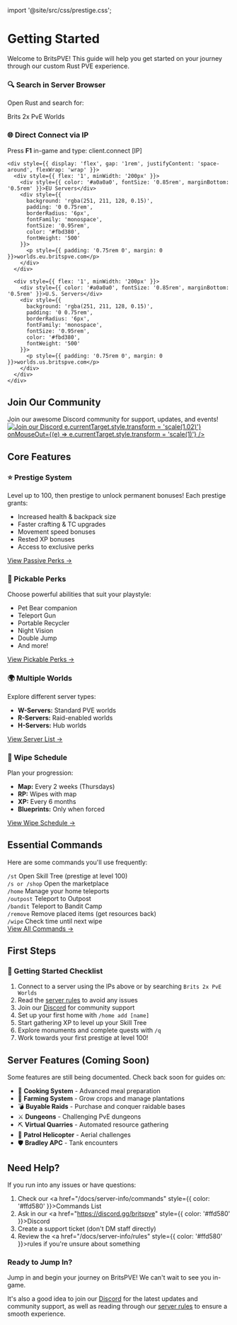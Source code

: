import '@site/src/css/prestige.css';

# Getting Started

Welcome to BritsPVE! This guide will help you get started on your journey through our custom Rust PVE experience.

<div style={{ marginBottom: '2rem' }}>
  <div style={{
    background: 'rgba(20, 20, 20, 0.4)',
    border: '1px solid rgba(80, 80, 80, 0.3)',
    borderRadius: '8px',
    padding: '1.5rem',
    marginBottom: '1rem'
  }}>
    <h3 style={{ color: '#ffd580', fontSize: '1.1rem', margin: '0 0 1rem 0' }}>🔍 Search in Server Browser</h3>
    <p style={{ color: '#d4d4d4', margin: '0 0 0.75rem 0' }}>
      Open Rust and search for:
    </p>
    <div style={{ textAlign: 'center' }}>
      <div style={{ 
        background: 'rgba(251, 211, 128, 0.15)', 
        padding: '0 1.5rem', 
        borderRadius: '6px',
        fontSize: '1.1rem',
        color: '#fbd380',
        fontWeight: 'bold' 
        }}>
        <p style={{ padding: '0.75rem 0', margin: 0 }}>Brits 2x PvE Worlds</p>
      </div>
    </div>
  </div>

  <div style={{
    background: 'rgba(20, 20, 20, 0.4)',
    border: '1px solid rgba(80, 80, 80, 0.3)',
    borderRadius: '8px',
    padding: '1.5rem'
  }}>
    <h3 style={{ color: '#ffd580', fontSize: '1.1rem', margin: '0 0 1rem 0' }}>🌐 Direct Connect via IP</h3>
    <p style={{ color: '#d4d4d4', margin: '0 0 1rem 0' }}>
      Press <strong style={{ color: '#ffd580' }}>F1</strong> in-game and type: <span style={{ background: 'rgba(255, 255, 255, 0.1)', padding: '0.2rem 0.4rem', borderRadius: '4px', color: '#fbd380', fontFamily: 'monospace' }}>client.connect [IP]</span>
    </p>
    
    <div style={{ display: 'flex', gap: '1rem', justifyContent: 'space-around', flexWrap: 'wrap' }}>
      <div style={{ flex: '1', minWidth: '200px' }}>
        <div style={{ color: '#a0a0a0', fontSize: '0.85rem', marginBottom: '0.5rem' }}>EU Servers</div>
        <div style={{ 
          background: 'rgba(251, 211, 128, 0.15)', 
          padding: '0 0.75rem', 
          borderRadius: '6px',
          fontFamily: 'monospace',
          fontSize: '0.95rem',
          color: '#fbd380',
          fontWeight: '500'
        }}>
          <p style={{ padding: '0.75rem 0', margin: 0 }}>worlds.eu.britspve.com</p>
        </div>
      </div>
      
      <div style={{ flex: '1', minWidth: '200px' }}>
        <div style={{ color: '#a0a0a0', fontSize: '0.85rem', marginBottom: '0.5rem' }}>U.S. Servers</div>
        <div style={{ 
          background: 'rgba(251, 211, 128, 0.15)', 
          padding: '0 0.75rem', 
          borderRadius: '6px',
          fontFamily: 'monospace',
          fontSize: '0.95rem',
          color: '#fbd380',
          fontWeight: '500'
        }}>
          <p style={{ padding: '0.75rem 0', margin: 0 }}>worlds.us.britspve.com</p>
        </div>
      </div>
    </div>
  </div>
</div>

## Join Our Community

<div style={{ marginBottom: '2rem' }}>
  Join our awesome Discord community for support, updates, and events!
  <a href="https://discord.gg/britspve" target="_blank" rel="noopener noreferrer">
    <img 
      src="https://discord.com/api/guilds/1222282816918786150/widget.png?style=banner2" 
      alt="Join our Discord"
      style={{ 
        maxWidth: '100%', 
        height: 'auto',
        borderRadius: '12px',
        boxShadow: '0 4px 12px rgba(0, 0, 0, 0.3)',
        transition: 'transform 0.2s ease',
        cursor: 'pointer'
      }}
      onMouseOver={(e) => e.currentTarget.style.transform = 'scale(1.02)'}
      onMouseOut={(e) => e.currentTarget.style.transform = 'scale(1)'}
    />
  </a>
</div>

## Core Features

<div className="prestige-grid" style={{ marginBottom: '2rem' }}>
  <div className="prestige-card">
    <h3>⭐ Prestige System</h3>
    <p>Level up to 100, then prestige to unlock permanent bonuses! Each prestige grants:</p>
    <ul style={{ fontSize: '0.9rem', color: '#d4d4d4' }}>
      <li>Increased health & backpack size</li>
      <li>Faster crafting & TC upgrades</li>
      <li>Movement speed bonuses</li>
      <li>Rested XP bonuses</li>
      <li>Access to exclusive perks</li>
    </ul>
    <div style={{ marginTop: '1rem' }}>
      <a href="/docs/progression/passive-perks" style={{ color: '#ffd580', textDecoration: 'none' }}>View Passive Perks →</a>
    </div>
  </div>

  <div className="prestige-card">
    <h3>🎯 Pickable Perks</h3>
    <p>Choose powerful abilities that suit your playstyle:</p>
    <ul style={{ fontSize: '0.9rem', color: '#d4d4d4' }}>
      <li>Pet Bear companion</li>
      <li>Teleport Gun</li>
      <li>Portable Recycler</li>
      <li>Night Vision</li>
      <li>Double Jump</li>
      <li>And more!</li>
    </ul>
    <div style={{ marginTop: '1rem' }}>
      <a href="/docs/progression/pickable-perks" style={{ color: '#ffd580', textDecoration: 'none' }}>View Pickable Perks →</a>
    </div>
  </div>

  <div className="prestige-card">
    <h3>🌍 Multiple Worlds</h3>
    <p>Explore different server types:</p>
    <ul style={{ fontSize: '0.9rem', color: '#d4d4d4' }}>
      <li><strong>W-Servers:</strong> Standard PVE worlds</li>
      <li><strong>R-Servers:</strong> Raid-enabled worlds</li>
      <li><strong>H-Servers:</strong> Hub worlds</li>
    </ul>
    <div style={{ marginTop: '1rem' }}>
      <a href="/docs/server-info/connection" style={{ color: '#ffd580', textDecoration: 'none' }}>View Server List →</a>
    </div>
  </div>

  <div className="prestige-card">
    <h3>🔄 Wipe Schedule</h3>
    <p>Plan your progression:</p>
    <ul style={{ fontSize: '0.9rem', color: '#d4d4d4' }}>
      <li><strong>Map:</strong> Every 2 weeks (Thursdays)</li>
      <li><strong>RP:</strong> Wipes with map</li>
      <li><strong>XP:</strong> Every 6 months</li>
      <li><strong>Blueprints:</strong> Only when forced</li>
    </ul>
    <div style={{ marginTop: '1rem' }}>
      <a href="/docs/server-info/wipe-info" style={{ color: '#ffd580', textDecoration: 'none' }}>View Wipe Schedule →</a>
    </div>
  </div>
</div>

## Essential Commands

Here are some commands you'll use frequently:

<div style={{ 
  background: 'rgba(20, 20, 20, 0.3)',
  border: '1px solid rgba(80, 80, 80, 0.2)',
  borderRadius: '8px',
  padding: '1.5rem',
  marginBottom: '2rem'
}}>
  <div style={{ display: 'grid', gap: '0.75rem' }}>
    <div style={{ display: 'flex', gap: '1rem', paddingLeft: '0.5rem' }}>
      <code style={{ color: '#fbd380', minWidth: '140px' }}>/st</code>
      <span style={{ color: '#a0a0a0' }}>Open Skill Tree (prestige at level 100)</span>
    </div>
    <div style={{ display: 'flex', gap: '1rem', paddingLeft: '0.5rem' }}>
      <code style={{ color: '#fbd380', minWidth: '140px' }}>/s or /shop</code>
      <span style={{ color: '#a0a0a0' }}>Open the marketplace</span>
    </div>
    <div style={{ display: 'flex', gap: '1rem', paddingLeft: '0.5rem' }}>
      <code style={{ color: '#fbd380', minWidth: '140px' }}>/home</code>
      <span style={{ color: '#a0a0a0' }}>Manage your home teleports</span>
    </div>
    <div style={{ display: 'flex', gap: '1rem', paddingLeft: '0.5rem' }}>
      <code style={{ color: '#fbd380', minWidth: '140px' }}>/outpost</code>
      <span style={{ color: '#a0a0a0' }}>Teleport to Outpost</span>
    </div>
    <div style={{ display: 'flex', gap: '1rem', paddingLeft: '0.5rem' }}>
      <code style={{ color: '#fbd380', minWidth: '140px' }}>/bandit</code>
      <span style={{ color: '#a0a0a0' }}>Teleport to Bandit Camp</span>
    </div>
    <div style={{ display: 'flex', gap: '1rem', paddingLeft: '0.5rem' }}>
      <code style={{ color: '#fbd380', minWidth: '140px' }}>/remove</code>
      <span style={{ color: '#a0a0a0' }}>Remove placed items (get resources back)</span>
    </div>
    <div style={{ display: 'flex', gap: '1rem', paddingLeft: '0.5rem' }}>
      <code style={{ color: '#fbd380', minWidth: '140px' }}>/wipe</code>
      <span style={{ color: '#a0a0a0' }}>Check time until next wipe</span>
    </div>
  </div>
  <div style={{ marginTop: '1.5rem', textAlign: 'center' }}>
    <a href="/docs/server-info/commands" style={{ color: '#ffd580', textDecoration: 'none' }}>View All Commands →</a>
  </div>
</div>

## First Steps

<div className="prestige-notes">
  <h3>🎯 Getting Started Checklist</h3>
  <ol style={{ fontSize: '0.95rem' }}>
    <li>Connect to a server using the IPs above or by searching <code style={{ background: 'rgba(255, 255, 255, 0.1)', padding: '0.15rem 0.35rem', borderRadius: '4px' }}>Brits 2x PvE Worlds</code></li>
    <li>Read the <a href="/docs/server-info/rules" style={{ color: '#ffd580' }}>server rules</a> to avoid any issues</li>
    <li>Join our <a href="https://discord.gg/britspve" style={{ color: '#ffd580' }}>Discord</a> for community support</li>
    <li>Set up your first home with <code style={{ background: 'rgba(255, 255, 255, 0.1)', padding: '0.15rem 0.35rem', borderRadius: '4px' }}>/home add [name]</code></li>
    <li>Start gathering XP to level up your Skill Tree</li>
    <li>Explore monuments and complete quests with <code style={{ background: 'rgba(255, 255, 255, 0.1)', padding: '0.15rem 0.35rem', borderRadius: '4px' }}>/q</code></li>
    <li>Work towards your first prestige at level 100!</li>
  </ol>
</div>

## Server Features (Coming Soon)

Some features are still being documented. Check back soon for guides on:

- 🍳 **Cooking System** - Advanced meal preparation
- 🌾 **Farming System** - Grow crops and manage plantations  
- 💣 **Buyable Raids** - Purchase and conquer raidable bases
- ⚔️ **Dungeons** - Challenging PvE dungeons
- ⛏️ **Virtual Quarries** - Automated resource gathering
- 🚁 **Patrol Helicopter** - Aerial challenges
- 🛡️ **Bradley APC** - Tank encounters

## Need Help?

If you run into any issues or have questions:

1. Check our <a href="/docs/server-info/commands" style={{ color: '#ffd580' }}>Commands List</a>
2. Ask in our <a href="https://discord.gg/britspve" style={{ color: '#ffd580' }}>Discord</a>
3. Create a support ticket (don't DM staff directly)
4. Review the <a href="/docs/server-info/rules" style={{ color: '#ffd580' }}>rules</a> if you're unsure about something

<div style={{ marginTop: '2rem' }}>
  <div style={{
    background: 'rgba(20, 20, 20, 0.4)',
    border: '1px solid rgba(80, 80, 80, 0.3)',
    borderRadius: '8px',
    padding: '1.5rem',
    marginBottom: '1rem'
  }}>
    <h3 style={{ color: '#ffd580', fontSize: '1.1rem', margin: '0 0 1rem 0' }}>Ready to Jump In?</h3>
    <p style={{ color: '#d4d4d4', margin: '0 0 0.75rem 0' }}>
      Jump in and begin your journey on BritsPVE! We can't wait to see you in-game.
    </p>
    <p style={{ color: '#d4d4d4', margin: '0 0 0.75rem 0' }}>
      It's also a good idea to join our <a href="https://discord.gg/britspve" style={{ color: '#ffd580' }}>Discord</a> for the latest updates and community support, as well as reading through our <a href="/docs/server-info/rules" style={{ color: '#ffd580' }}>server rules</a> to ensure a smooth experience.
    </p>
  </div>
</div>